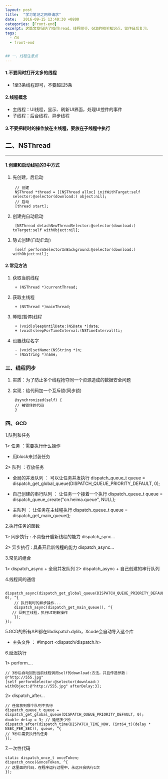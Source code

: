 ```yaml
---
layout: post
title:  "学习笔记之网络请求"
date:   2016-09-15 13:40:30 +0800
categories: [Front-end]
excerpt: 这篇文章归纳了NSThread、线程同步、GCD的相关知识点，留作日后复习。
tags:
  - CN
  - front-end


## 一、线程注意点
---
```

#### 1.不要同时打开太多的线程
* 1至3条线程即可，不要超过5条

#### 2.线程概念
* 主线程：UI线程，显示、刷新UI界面，处理UI控件的事件
* 子线程：后台线程，异步线程

#### 3.不要把耗时的操作放在主线程，要放在子线程中执行
            

## 二、NSThread
---

#### 1.创建和启动线程的3中方式
1. 先创建，后启动
	
		// 创建
    	NSThread *thread = [[NSThread alloc] initWithTarget:self selector:@selector(download:) object:nil];
		// 启动
		[thread start];
		
2. 创建完自动启动

		[NSThread detachNewThreadSelector:@selector(download:) toTarget:self withObject:nil];
		
3. 隐式创建(自动启动)

		[self performSelectorInBackground:@selector(download:) withObject:nil];
		
#### 2.常见方法
1. 获取当前线程

		+ (NSThread *)currentThread;
		
		
2. 获取主线程

		+ (NSThread *)mainThread;
		
3. 睡眠(暂停)线程

		+ (void)sleepUntilDate:(NSDate *)date;
		+ (void)sleepForTimeInterval:(NSTimeInterval)ti;
		
4. 设置线程名字

		- (void)setName:(NSString *)n;
		- (NSString *)name;
		
### 三、线程同步
1. 实质：为了防止多个线程抢夺同一个资源造成的数据安全问题
2. 实现：给代码加一个互斥锁(同步锁)

		@synchronized(self) {
	    // 被锁住的代码
		}
		
### 四、GCD
1.队列和任务

1> 任务 ：需要执行什么操作
* 用block来封装任务

2> 队列 ：存放任务

* 全局的并发队列 ： 可以让任务并发执行
dispatch_queue_t queue = dispatch_get_global_queue(DISPATCH_QUEUE_PRIORITY_DEFAULT, 0);

* 自己创建的串行队列 ： 让任务一个接着一个执行
dispatch_queue_t queue = dispatch_queue_create("cn.heima.queue", NULL);

* 主队列 ： 让任务在主线程执行
dispatch_queue_t queue = dispatch_get_main_queue();

2.执行任务的函数

1> 同步执行 : 不具备开启新线程的能力
dispatch_sync...

2> 异步执行 : 具备开启新线程的能力
dispatch_async...

3.常见的组合

1> dispatch_async + 全局并发队列
2> dispatch_async + 自己创建的串行队列

4.线程间的通信

		dispatch_async(dispatch_get_global_queue(DISPATCH_QUEUE_PRIORITY_DEFAULT, 0), ^{
		// 执行耗时的异步操作...
		dispatch_async(dispatch_get_main_queue(), ^{
       // 回到主线程，执行UI刷新操作
		});
	});

5.GCD的所有API都在libdispatch.dylib，Xcode会自动导入这个库

* 主头文件 ： #import <dispatch/dispatch.h>

6.延迟执行

1> perform....

	// 3秒后自动回到当前线程调用self的download:方法，并且传递参数：@"http://555.jpg"
	[self performSelector:@selector(download:) withObject:@"http://555.jpg" afterDelay:3];

2> dispatch_after...

	// 任务放到哪个队列中执行
	dispatch_queue_t queue = dispatch_get_global_queue(DISPATCH_QUEUE_PRIORITY_DEFAULT, 0);
	double delay = 3; // 延迟多少秒
	dispatch_after(dispatch_time(DISPATCH_TIME_NOW, (int64_t)(delay * NSEC_PER_SEC)), queue, ^{
    // 3秒后需要执行的任务
	});

7.一次性代码

	static dispatch_once_t onceToken;
	dispatch_once(&onceToken, ^{
    // 这里面的代码，在程序运行过程中，永远只会执行1次
	});